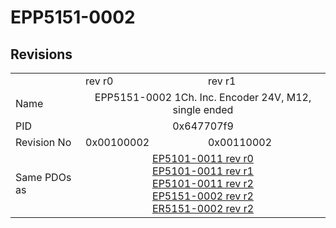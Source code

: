 # EPP5151-0002

## Revisions
<table>
<tr>
<td></td>
<td>rev r0</td>
<td>rev r1</td>
</tr>
<tr>
<td>Name</td>
<td colspan=2 align="center">EPP5151-0002 1Ch. Inc. Encoder 24V, M12, single ended</td>
</tr>
<tr>
<td>PID</td>
<td colspan=2 align="center">0x647707f9</td>
</tr>
<tr>
<td>Revision No</td>
<td>0x00100002</td>
<td>0x00110002</td>
</tr>
<tr>
<td>Same PDOs as</td>
<td colspan=2 align="center"><a href="EP5101-0011.md">EP5101-0011 rev r0</a><br/><a href="EP5101-0011.md">EP5101-0011 rev r1</a><br/><a href="EP5101-0011.md">EP5101-0011 rev r2</a><br/><a href="EP5151-0002.md">EP5151-0002 rev r2</a><br/><a href="ER5151-0002.md">ER5151-0002 rev r2</a></td>
</tr>
</table>
